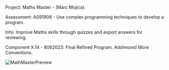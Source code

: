 Project: Maths Master - (Marc Mojica).



Assessment: AS91906 - Use complex programming techniques to develop a program.

Info: Improve Maths skills through quizzes and export answers for reviewing.

Component X.14 - 8062023: Final Refined Program, Addressed More Conventions.

![MathMasterPreview](https://github.com/st19292/Maths-Master/assets/128324391/05d11175-6450-41f5-b338-ee4e7d762168)
